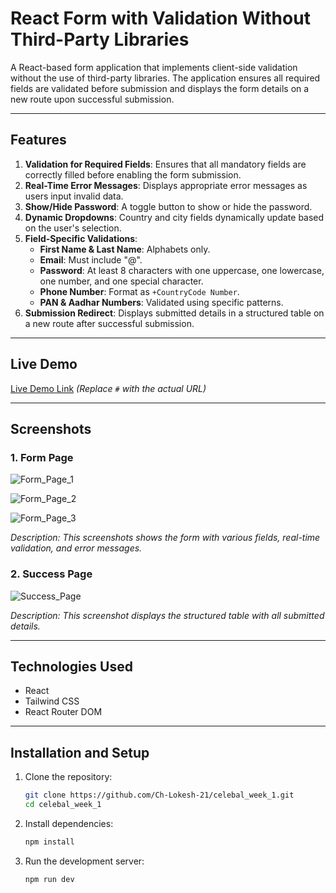 # React Form with Validation Without Third-Party Libraries

A React-based form application that implements client-side validation without the use of third-party libraries. The application ensures all required fields are validated before submission and displays the form details on a new route upon successful submission.

---

## Features

1. **Validation for Required Fields**: Ensures that all mandatory fields are correctly filled before enabling the form submission.
2. **Real-Time Error Messages**: Displays appropriate error messages as users input invalid data.
3. **Show/Hide Password**: A toggle button to show or hide the password.
4. **Dynamic Dropdowns**: Country and city fields dynamically update based on the user's selection.
5. **Field-Specific Validations**:
   - **First Name & Last Name**: Alphabets only.
   - **Email**: Must include "@".
   - **Password**: At least 8 characters with one uppercase, one lowercase, one number, and one special character.
   - **Phone Number**: Format as `+CountryCode Number`.
   - **PAN & Aadhar Numbers**: Validated using specific patterns.
6. **Submission Redirect**: Displays submitted details in a structured table on a new route after successful submission.

---

## Live Demo

[Live Demo Link](#) *(Replace `#` with the actual URL)*

---

## Screenshots

### 1. Form Page
![Form_Page_1](https://github.com/Ch-Lokesh-21/celebal_week_1/blob/cd9bad8ad504275826d4f6be0b439ebe0f2763d5/Screenshot%202025-06-08%20010039.png)

![Form_Page_2](https://github.com/Ch-Lokesh-21/celebal_week_1/blob/cd9bad8ad504275826d4f6be0b439ebe0f2763d5/Screenshot%202025-06-08%20004240.png)

![Form_Page_3](https://github.com/Ch-Lokesh-21/celebal_week_1/blob/219b114e2e180bf8cc52e5591a93d8f70e0ae1ae/Screenshot%202025-06-08%20010519.png)

*Description: This screenshots shows the form with various fields, real-time validation, and error messages.*

### 2. Success Page
![Success_Page](https://github.com/Ch-Lokesh-21/celebal_week_1/blob/cd9bad8ad504275826d4f6be0b439ebe0f2763d5/Screenshot%202025-06-08%20004302.png)  

*Description: This screenshot displays the structured table with all submitted details.*

---

## Technologies Used

- React
- Tailwind CSS
- React Router DOM

---

## Installation and Setup

1. Clone the repository:
   ```bash
   git clone https://github.com/Ch-Lokesh-21/celebal_week_1.git
   cd celebal_week_1
2. Install dependencies:
    ```bash
    npm install
3. Run the development server:
    ```bash
    npm run dev
